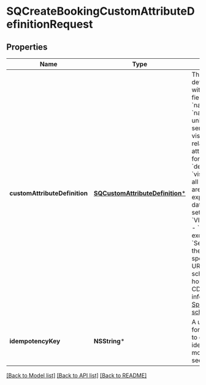 # SQCreateBookingCustomAttributeDefinitionRequest

## Properties
Name | Type | Description | Notes
------------ | ------------- | ------------- | -------------
**customAttributeDefinition** | [**SQCustomAttributeDefinition***](SQCustomAttributeDefinition.md) | The custom attribute definition to create, with the following fields:  - &#x60;key&#x60;  - &#x60;name&#x60;. If provided, &#x60;name&#x60; must be unique (case-sensitive) across all visible booking-related custom attribute definitions for the seller.  - &#x60;description&#x60;  - &#x60;visibility&#x60;. Note that all custom attributes are visible in exported booking data, including those set to &#x60;VISIBILITY_HIDDEN&#x60;.  - &#x60;schema&#x60;. With the exception of the &#x60;Selection&#x60; data type, the &#x60;schema&#x60; is specified as a simple URL to the JSON schema definition hosted on the Square CDN. For more information, see [Specifying the schema](https://developer.squareup.com/docs/booking-custom-attributes-api/custom-attribute-definitions#specify-schema). | 
**idempotencyKey** | **NSString*** | A unique identifier for this request, used to ensure idempotency. For more information, see [Idempotency](https://developer.squareup.com/docs/build-basics/common-api-patterns/idempotency). | [optional] 

[[Back to Model list]](../README.md#documentation-for-models) [[Back to API list]](../README.md#documentation-for-api-endpoints) [[Back to README]](../README.md)


